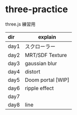 # three-practice

three.js 練習用

| dir  | explain           |
| :--- | ----------------- |
| day1 | スクローラー      |
| day2 | MRT/SDF Texture   |
| day3 | gaussian blur     |
| day4 | distort           |
| day5 | Doom portal [WIP] |
| day6 | ripple effect     |
| day7 |
| day8 | line              |

